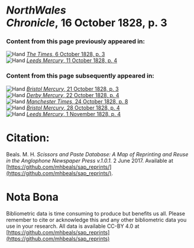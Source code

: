 # *NorthWales Chronicle*, 16 October 1828, p. 3  
  
### Content from this page previously appeared in:  
![Hand](http://scissorsandpaste.net/wp-content/uploads/2017/06/smallhandpointer.png) [*The Times*, 6 October 1828, p. 3](https://mhbeals.github.io/sap_html/The-Times/The-Times-6-October-1828-p-3)  
![Hand](http://scissorsandpaste.net/wp-content/uploads/2017/06/smallhandpointer.png) [*Leeds Mercury*, 11 October 1828, p. 4](https://mhbeals.github.io/sap_html/Leeds-Mercury/Leeds-Mercury-11-October-1828-p-4)  
  
### Content from this page subsequently appeared in:  
![Hand](http://scissorsandpaste.net/wp-content/uploads/2017/06/smallhandpointer.png) [*Bristol Mercury*, 21 October 1828, p. 3](https://mhbeals.github.io/sap_html/Bristol-Mercury/Bristol-Mercury-21-October-1828-p-3)  
![Hand](http://scissorsandpaste.net/wp-content/uploads/2017/06/smallhandpointer.png) [*Derby Mercury*, 22 October 1828, p. 4](https://mhbeals.github.io/sap_html/Derby-Mercury/Derby-Mercury-22-October-1828-p-4)  
![Hand](http://scissorsandpaste.net/wp-content/uploads/2017/06/smallhandpointer.png) [*Manchester Times*, 24 October 1828, p. 8](https://mhbeals.github.io/sap_html/Manchester-Times/Manchester-Times-24-October-1828-p-8)  
![Hand](http://scissorsandpaste.net/wp-content/uploads/2017/06/smallhandpointer.png) [*Bristol Mercury*, 28 October 1828, p. 4](https://mhbeals.github.io/sap_html/Bristol-Mercury/Bristol-Mercury-28-October-1828-p-4)  
![Hand](http://scissorsandpaste.net/wp-content/uploads/2017/06/smallhandpointer.png) [*Leeds Mercury*, 1 November 1828, p. 4](https://mhbeals.github.io/sap_html/Leeds-Mercury/Leeds-Mercury-1-November-1828-p-4)  


# Citation: 

Beals. M. H. *Scissors and Paste Database: A Map of Reprinting and Reuse in the Anglophone Newspaper Press v.1.0.1.* 2 June 2017. Available at [https://github.com/mhbeals/sap_reprints/](https://github.com/mhbeals/sap_reprints/). 

# Nota Bona

Bibliometric data is time consuming to produce but benefits us all. Please remember to cite or acknowledge this and any other bibliometric data you use in your research. All data is available CC-BY 4.0 at [https://github.com/mhbeals/sap_reprints](https://github.com/mhbeals/sap_reprints)